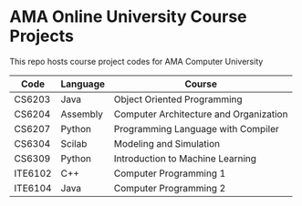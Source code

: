 # AMA Online University Course Projects

This repo hosts course project codes for AMA Computer University

| Code    | Language | Course                                 |
|---------|----------|----------------------------------------|
| CS6203  | Java     | Object Oriented Programming            |
| CS6204  | Assembly | Computer Architecture and Organization |
| CS6207  | Python   | Programming Language with Compiler     |
| CS6304  | Scilab   | Modeling and Simulation                |
| CS6309  | Python   | Introduction to Machine Learning       |
| ITE6102 | C++      | Computer Programming 1                 |
| ITE6104 | Java     | Computer Programming 2                 |
